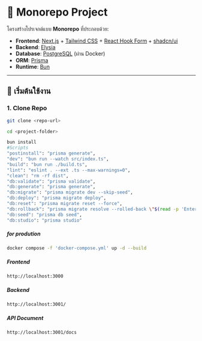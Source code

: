 # 🧩 Monorepo Project

โครงสร้างโปรเจกต์แบบ **Monorepo** ที่ประกอบด้วย:

- **Frontend**: [Next.js](https://nextjs.org/) + [Tailwind CSS](https://tailwindcss.com/) + [React Hook Form](https://react-hook-form.com/) + [shadcn/ui](https://ui.shadcn.com/)
- **Backend**: [Elysia](https://elysiajs.com/)
- **Database**: [PostgreSQL](https://www.postgresql.org/) (ผ่าน Docker)
- **ORM**: [Prisma](https://www.prisma.io/)
- **Runtime**: [Bun](https://bun.sh/)

---

## 🚀 เริ่มต้นใช้งาน

### 1. Clone Repo

```bash
git clone <repo-url>

cd <project-folder>

bun install
#Scripts
"postinstall": "prisma generate",
"dev": "bun run --watch src/index.ts",
"build": "bun run ./build.ts",
"lint": "eslint . --ext .ts --max-warnings=0",
"clean": "rm -rf dist",
"db:validate": "prisma validate",
"db:generate": "prisma generate",
"db:migrate": "prisma migrate dev --skip-seed",
"db:deploy": "prisma migrate deploy",
"db:reset": "prisma migrate reset --force",
"db:rollback": "prisma migrate resolve --rolled-back \"$(read -p 'Enter migration name: ' name && echo $name)\"",
"db:seed": "prisma db seed",
"db:studio": "prisma studio"
```

##### for prodution

```bash
docker compose -f 'docker-compose.yml' up -d --build
```

##### Frontend

```bash
http://localhost:3000
```

##### Backend

```bash
http://localhost:3001/
```

##### API Document

```bash
http://localhost:3001/docs
```
